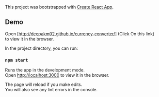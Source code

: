 This project was bootstrapped with [Create React App](https://github.com/facebook/create-react-app).

## Demo
Open [http://deepakm02.github.io/currency-converter/] (Click On this link) to view it in the browser.

In the project directory, you can run:

### `npm start`

Runs the app in the development mode.<br />
Open [http://localhost:3000](http://localhost:3000) to view it in the browser.

The page will reload if you make edits.<br />
You will also see any lint errors in the console.
